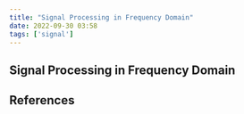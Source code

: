 ```yaml
---
title: "Signal Processing in Frequency Domain"
date: 2022-09-30 03:58
tags: ['signal']
---
```


## Signal Processing in Frequency Domain


## References